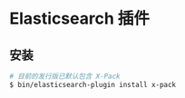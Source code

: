 # Elasticsearch 插件

## 安装

```bash
# 目前的发行版已默认包含 X-Pack
$ bin/elasticsearch-plugin install x-pack
```